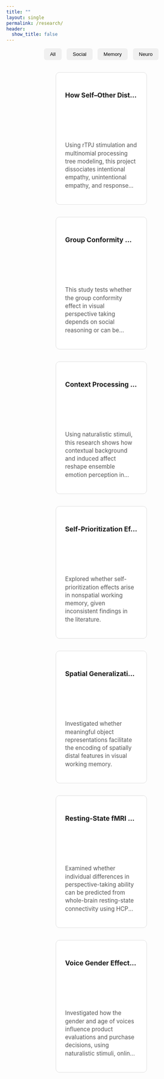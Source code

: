 ```yaml
---
title: ""
layout: single
permalink: /research/
header:
  show_title: false
---
```


<div style="text-align:center; margin-bottom: 2rem;">
  <button class="filter-button" onclick="filterSelection('all')">All</button>
  <button class="filter-button" onclick="filterSelection('social')">Social</button>
  <button class="filter-button" onclick="filterSelection('memory')">Memory</button>
  <button class="filter-button" onclick="filterSelection('neuro')">Neuro</button>
</div>

<div class="project-cards">

  <a href="/projects/social/empathy_rtpj" class="card-link social">
    <div class="card">
      <h3>How Self–Other Distinction Shapes Empathy</h3>
      <p>Using rTPJ stimulation and multinomial processing tree modeling, this project dissociates intentional empathy, unintentional empathy, and response bias to examine how self–other distinction contributes to empathic accuracy.</p>
    </div>
  </a>

  <a href="/projects/social/groupbias_perspectivetaking" class="card-link social">
    <div class="card">
      <h3>Group Conformity Without Minds</h3>
      <p>This study tests whether the group conformity effect in visual perspective taking depends on social reasoning or can be explained by ensemble coding.</p>
    </div>
  </a>

  <a href="/projects/social/cep" class="card-link social">
    <div class="card">
      <h3>Context Processing in Ensemble Emotion Perception</h3>
      <p>Using naturalistic stimuli, this research shows how contextual background and induced affect reshape ensemble emotion perception in crowds.</p>
    </div>
  </a>

  <a href="/projects/memory/spe8vcs" class="card-link memory">
    <div class="card">
      <h3>Self-Prioritization Effects on Nonspatial Working Memory</h3>
      <p>Explored whether self-prioritization effects arise in nonspatial working memory, given inconsistent findings in the literature.</p>
    </div>
  </a>

  <a href="/projects/memory/meaningfulness" class="card-link memory">
    <div class="card">
      <h3>Spatial Generalization of Object Meaningfulness in Working Memory</h3>
      <p>Investigated whether meaningful object representations facilitate the encoding of spatially distal features in visual working memory.</p>
    </div>
  </a>

  <a href="/projects/neuro/predicting-empathy" class="card-link neuro">
    <div class="card">
      <h3>Resting-State fMRI Predictors of Theory of Mind Capacity</h3>
      <p>Examined whether individual differences in perspective-taking ability can be predicted from whole-brain resting-state connectivity using HCP data and SVM modeling.</p>
    </div>
  </a>

  <a href="/projects/neuro/voice-gender" class="card-link neuro">
    <div class="card">
      <h3>Voice Gender Effects on Consumer Preferences</h3>
      <p>Investigated how the gender and age of voices influence product evaluations and purchase decisions, using naturalistic stimuli, online behavioral tasks, and fNIRS neuroimaging.</p>
    </div>
  </a>

</div>

<script>
function filterSelection(category) {
  const links = document.querySelectorAll('.card-link');
  links.forEach(link => {
    if (category === 'all' || link.classList.contains(category)) {
      link.style.display = 'block';
    } else {
      link.style.display = 'none';
    }
  });
}
filterSelection('all');
</script>

<style>
/* 버튼 */
.filter-button {
  padding: 0.5rem 1rem;
  margin: 0 0.3rem;
  background: #f0f0f0;
  border: none;
  border-radius: 6px;
  cursor: pointer;
  font-weight: 500;
}
.filter-button:hover {
  background: #e0e0e0;
}

/* 카드 레이아웃 */
.project-cards {
  display: flex;
  flex-wrap: wrap;
  justify-content: center;
  gap: 2rem;
  margin-top: 1.5rem;
}

.card-link {
  text-decoration: none;
  color: inherit;
  width: 48%;
  transition: transform 0.2s, box-shadow 0.2s;
}

.card-link:hover .card {
  box-shadow: 0 4px 12px rgba(0, 0, 0, 0.1);
  transform: translateY(-2px);
}

.card {
  background: #fff;
  border: 1px solid #ddd;
  border-radius: 10px;
  padding: 1.5rem;
  height: 300px;
  display: flex;
  flex-direction: column;
  justify-content: space-between;
  overflow: hidden;
}

.card h3 {
  font-size: 1.1rem;
  margin-bottom: 0.6rem;
  line-height: 1.3;
  overflow: hidden;
  text-overflow: ellipsis;
  white-space: nowrap;
}

.card p {
  font-size: 0.95rem;
  color: #555;
  line-height: 1.4;
  overflow: hidden;
  text-overflow: ellipsis;
  display: -webkit-box;
  -webkit-line-clamp: 6;
  -webkit-box-orient: vertical;
}

/* 모바일 대응 */
@media screen and (max-width: 768px) {
  .card-link {
    width: 100%;
    max-width: 95%;
  }
}
</style>
